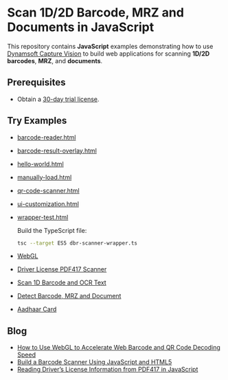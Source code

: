 # Scan 1D/2D Barcode, MRZ and Documents in JavaScript
This repository contains **JavaScript** examples demonstrating how to use [Dynamsoft Capture Vision](https://www.npmjs.com/package/dynamsoft-capture-vision-bundle) to build web applications for scanning **1D/2D barcodes**, **MRZ**, and **documents**.

## Prerequisites
- Obtain a [30-day trial license](https://www.dynamsoft.com/customer/license/trialLicense/?product=dcv&package=cross-platform).

## Try Examples
- [barcode-reader.html](https://yushulx.me/javascript-barcode-qr-code-scanner/examples/9.x/barcode-reader.html)
- [barcode-result-overlay.html](https://yushulx.me/javascript-barcode-qr-code-scanner/examples/9.x/barcode-result-overlay.html)
- [hello-world.html](https://yushulx.me/javascript-barcode-qr-code-scanner/examples/9.x/hello-world.html)
- [manually-load.html](https://yushulx.me/javascript-barcode-qr-code-scanner/examples/9.x/manually-load.html)
- [qr-code-scanner.html](https://yushulx.me/javascript-barcode-qr-code-scanner/examples/9.x/qr-code-scanner.html)
- [ui-customization.html](https://yushulx.me/javascript-barcode-qr-code-scanner/examples/9.x/ui-customization.html)
- [wrapper-test.html](https://yushulx.me/javascript-barcode-qr-code-scanner/examples/9.x/wrapper-test.html)
    
    Build the TypeScript file:

    ```bash
    tsc --target ES5 dbr-scanner-wrapper.ts
    ```

- [WebGL](https://yushulx.me/javascript-barcode-qr-code-scanner/examples/9.x/webgl/)
- [Driver License PDF417 Scanner](https://yushulx.me/javascript-barcode-qr-code-scanner/examples/9.x/driver_license/)
- [Scan 1D Barcode and OCR Text](https://yushulx.me/javascript-barcode-qr-code-scanner/examples/barcode_ocr_text)
- [Detect Barcode, MRZ and Document](https://yushulx.me/javascript-barcode-qr-code-scanner/examples/barcode_mrz_document/)
- [Aadhaar Card](https://yushulx.me/javascript-barcode-qr-code-scanner/examples/aadhaar_card/)

## Blog
- [How to Use WebGL to Accelerate Web Barcode and QR Code Decoding Speed](https://www.dynamsoft.com/codepool/webgl-accelerate-web-barcode-decoding-speed.html)
- [Build a Barcode Scanner Using JavaScript and HTML5](https://www.dynamsoft.com/codepool/html5-barcode-reader-javascript-webassembly.html)
- [Reading Driver’s License Information from PDF417 in JavaScript](https://www.dynamsoft.com/codepool/javascript-driver-license-pdf417-web.html)
